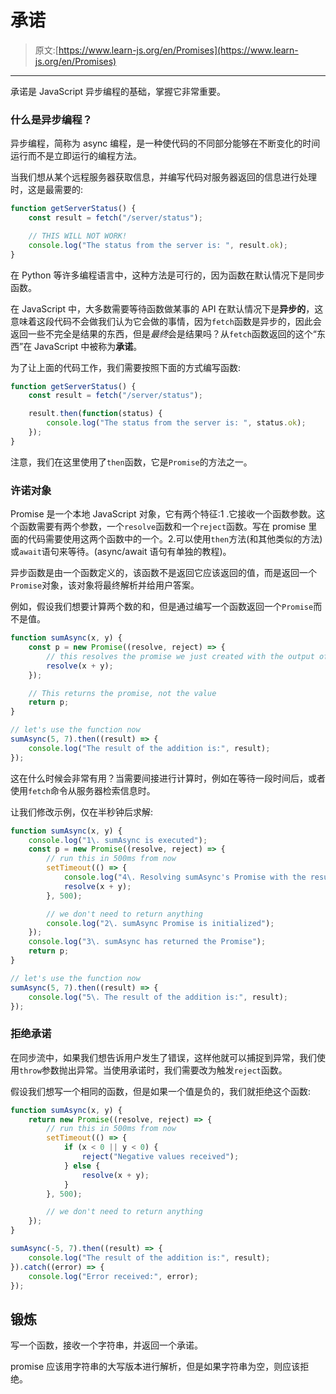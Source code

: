 # 承诺

> 原文:[https://www.learn-js.org/en/Promises](https://www.learn-js.org/en/Promises)

* * *

承诺是 JavaScript 异步编程的基础，掌握它非常重要。

### 什么是异步编程？

异步编程，简称为 async 编程，是一种使代码的不同部分能够在不断变化的时间运行而不是立即运行的编程方法。

当我们想从某个远程服务器获取信息，并编写代码对服务器返回的信息进行处理时，这是最需要的:

```js
function getServerStatus() {
    const result = fetch("/server/status");

    // THIS WILL NOT WORK!
    console.log("The status from the server is: ", result.ok);
} 
```

在 Python 等许多编程语言中，这种方法是可行的，因为函数在默认情况下是同步函数。

在 JavaScript 中，大多数需要等待函数做某事的 API 在默认情况下是**异步的**，这意味着这段代码不会做我们认为它会做的事情，因为`fetch`函数是异步的，因此会返回一些不完全是结果的东西，但是*最终*会是结果吗？从`fetch`函数返回的这个“东西”在 JavaScript 中被称为**承诺**。

为了让上面的代码工作，我们需要按照下面的方式编写函数:

```js
function getServerStatus() {
    const result = fetch("/server/status");

    result.then(function(status) {
        console.log("The status from the server is: ", status.ok);
    });
} 
```

注意，我们在这里使用了`then`函数，它是`Promise`的方法之一。

### 许诺对象

Promise 是一个本地 JavaScript 对象，它有两个特征:1 .它接收一个函数参数。这个函数需要有两个参数，一个`resolve`函数和一个`reject`函数。写在 promise 里面的代码需要使用这两个函数中的一个。2.可以使用`then`方法(和其他类似的方法)或`await`语句来等待。(async/await 语句有单独的教程)。

异步函数是由一个函数定义的，该函数不是返回它应该返回的值，而是返回一个`Promise`对象，该对象将最终解析并给用户答案。

例如，假设我们想要计算两个数的和，但是通过编写一个函数返回一个`Promise`而不是值。

```js
function sumAsync(x, y) {
    const p = new Promise((resolve, reject) => {
        // this resolves the promise we just created with the output of x+y
        resolve(x + y);                        
    });

    // This returns the promise, not the value
    return p;
}

// let's use the function now
sumAsync(5, 7).then((result) => {
    console.log("The result of the addition is:", result);
}); 
```

这在什么时候会非常有用？当需要间接进行计算时，例如在等待一段时间后，或者使用`fetch`命令从服务器检索信息时。

让我们修改示例，仅在半秒钟后求解:

```js
function sumAsync(x, y) {
    console.log("1\. sumAsync is executed");
    const p = new Promise((resolve, reject) => {
        // run this in 500ms from now
        setTimeout(() => {
            console.log("4\. Resolving sumAsync's Promise with the result after 500ms");
            resolve(x + y);
        }, 500);

        // we don't need to return anything
        console.log("2\. sumAsync Promise is initialized");            
    });
    console.log("3\. sumAsync has returned the Promise");
    return p;
}

// let's use the function now
sumAsync(5, 7).then((result) => {
    console.log("5\. The result of the addition is:", result);
}); 
```

### 拒绝承诺

在同步流中，如果我们想告诉用户发生了错误，这样他就可以捕捉到异常，我们使用`throw`参数抛出异常。当使用承诺时，我们需要改为触发`reject`函数。

假设我们想写一个相同的函数，但是如果一个值是负的，我们就拒绝这个函数:

```js
function sumAsync(x, y) {
    return new Promise((resolve, reject) => {
        // run this in 500ms from now
        setTimeout(() => {
            if (x < 0 || y < 0) {
                reject("Negative values received");
            } else {
                resolve(x + y);
            }
        }, 500);

        // we don't need to return anything
    });
}

sumAsync(-5, 7).then((result) => {
    console.log("The result of the addition is:", result);
}).catch((error) => {
    console.log("Error received:", error);
}); 
```

## 锻炼

写一个函数，接收一个字符串，并返回一个承诺。

promise 应该用字符串的大写版本进行解析，但是如果字符串为空，则应该拒绝。
